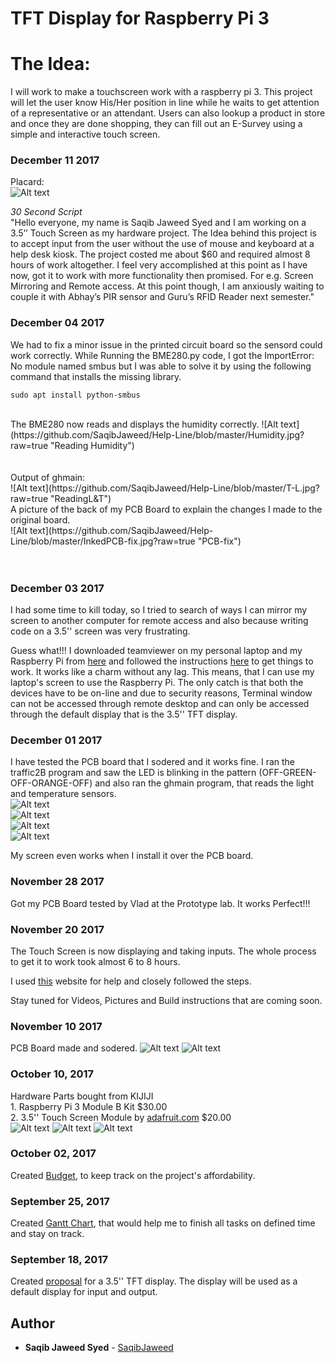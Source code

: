 
TFT Display for Raspberry Pi 3
===============================

The Idea:
=========

I will work to make a touchscreen work with a raspberry pi 3. This project will let the user know His/Her position in line while he waits to get attention of a representative or an attendant.
Users can also lookup a product in store and once they are done shopping, they can fill out an E-Survey using a simple and interactive touch screen.

### December 11 2017

Placard:<br>
![Alt text](https://github.com/SaqibJaweed/Help-Line/blob/master/Publication2-1.jpg?raw=true "Placard")<br>

*30 Second Script*<br>
"Hello everyone, my name is Saqib Jaweed Syed and I am working on a 3.5’’ Touch Screen as my hardware project. The Idea behind this project is to accept input from the user without the use of mouse and keyboard at a help desk kiosk. The project costed me about $60 and required almost 8 hours of work altogether. I feel very accomplished at this point as I have now, got it to work with more functionality then promised. For e.g. Screen Mirroring and Remote access. At this point though, I am anxiously waiting to couple it with Abhay’s PIR sensor and Guru’s RFID Reader next semester."

### December 04 2017
We had to fix a minor issue in the printed circuit board so the sensord could work correctly.
While Running the BME280.py code, I got the ImportError: No module named smbus but I was able to solve it by using the following command that installs the missing library.
```
sudo apt install python-smbus
```
<br>
The BME280 now reads and displays the humidity correctly.
![Alt text](https://github.com/SaqibJaweed/Help-Line/blob/master/Humidity.jpg?raw=true "Reading Humidity")<br><br><br>
Output of ghmain:<br>
![Alt text](https://github.com/SaqibJaweed/Help-Line/blob/master/T-L.jpg?raw=true "ReadingL&T")<br>
A picture of the back of my PCB Board to explain the changes I made to the original board.<br>
![Alt text](https://github.com/SaqibJaweed/Help-Line/blob/master/InkedPCB-fix.jpg?raw=true "PCB-fix")<br><br><br>

### December 03 2017
I had some time to kill today, so I tried to search of ways I can mirror my screen to another computer for remote access and also because writing code on a 3.5'' screen was very frustrating.

Guess what!!! I downloaded teamviewer on my personal laptop and my Raspberry Pi from [here](https://www.teamviewer.com/en/download/) and followed the instructions [here](https://community.teamviewer.com/t5/Knowledge-Base/How-to-install-TeamViewer-Host-for-Linux/ta-p/6318) to get things to work. It works like a charm without any lag. This means, that I can use my laptop's screen to use the Raspberry Pi. The only catch is that both the devices have to be on-line and due to security reasons, Terminal window can not be accessed through remote desktop and can only be accessed through the default display that is the 3.5'' TFT display.
### December 01 2017
I have tested the PCB board that I sodered and it works fine. I ran the traffic2B program and saw the LED is blinking in the pattern (OFF-GREEN-OFF-ORANGE-OFF) and also ran the ghmain program, that reads the light and temperature sensors. <br>
![Alt text](https://github.com/SaqibJaweed/Help-Line/blob/master/GreenLight.jpg?raw=true "Green Light")<br>
![Alt text](https://github.com/SaqibJaweed/Help-Line/blob/master/Reader1.jpg?raw=true "Output")<br>
![Alt text](https://github.com/SaqibJaweed/Help-Line/blob/master/Reader.jpg?raw=true "SenseHat Reader")<br>
![Alt text](https://github.com/SaqibJaweed/Help-Line/blob/master/SenseHat.jpg?raw=true "Sense Hat")<br>

My screen even works when I install it over the PCB board.
### November 28 2017
Got my PCB Board tested by Vlad at the Prototype lab. It works Perfect!!!
### November 20 2017
The Touch Screen is now displaying and taking inputs. The whole process to get it to work took almost 6 to 8 hours.



I used [this](https://learn.adafruit.com/adafruit-pitft-3-dot-5-touch-screen-for-raspberry-pi/easy-install) website for help and closely followed the steps.

Stay tuned for Videos, Pictures and Build instructions that are coming soon.
### November 10 2017
PCB Board made and sodered.
![Alt text](https://github.com/SaqibJaweed/Help-Line/blob/master/20171018_154102.jpg?raw=true "Completed PCB board")
![Alt text](https://github.com/SaqibJaweed/Help-Line/blob/master/20171018_153924.jpg?raw=true "Sodering in progress!!!")
### October 10, 2017
Hardware Parts bought from KIJIJI  
            1. Raspberry Pi 3 Module B Kit  $30.00 <br>
            2. 3.5'' Touch Screen Module by [adafruit.com](https://www.adafruit.com/product/2097)  $20.00 <br>
![Alt text](https://github.com/SaqibJaweed/Help-Line/blob/master/Capture1.PNG?raw=true "Screen Front View")
![Alt text](https://github.com/SaqibJaweed/Help-Line/blob/master/Capture.PNG?raw=true "Screen Rear View")
![Alt text](https://github.com/SaqibJaweed/Help-Line/blob/master/1-2.jpg?raw=true "Raspberry Pi 3 Model-B")
### October 02, 2017
Created [Budget](https://github.com/SaqibJaweed/Help-Line/blob/master/Budget.docx), to keep track on the project's affordability.
### September 25, 2017
Created [Gantt Chart](https://github.com/SaqibJaweed/Help-Line/blob/master/Gantt%20Chart.docx), that would help me to finish all tasks on defined time and stay on track.
### September 18, 2017
Created [proposal](https://github.com/SaqibJaweed/Help-Line/blob/master/ProposalContentStudentNameRev02.xlsx) for a 3.5'' TFT display. The display will be used as a default display for input and output.

## Author
* **Saqib Jaweed Syed** - [SaqibJaweed](https://github.com/SaqibJaweed)
